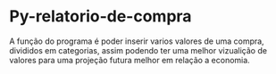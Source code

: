# Py-relatorio-de-compra
A função do programa é poder inserir varios valores de uma compra, divididos em categorias,
assim podendo ter uma melhor vizualição de valores para uma projeção futura melhor em relação 
a economia.

